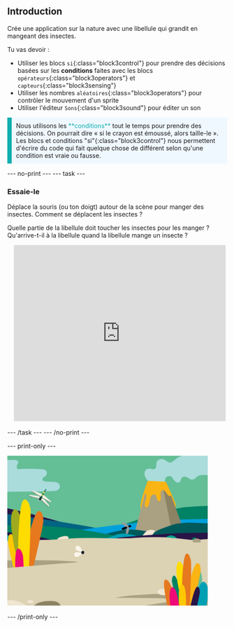 ## Introduction

Crée une application sur la nature avec une libellule qui grandit en mangeant des insectes.

Tu vas devoir :
+ Utiliser les blocs `si`{:class="block3control"} pour prendre des décisions basées sur les **conditions** faites avec les blocs `opérateurs`{:class="block3operators"} et `capteurs`{:class="block3sensing"}
+ Utiliser les nombres `aléatoires`{:class="block3operators"} pour contrôler le mouvement d'un sprite
+ Utiliser l'éditeur `Sons`{:class="block3sound"} pour éditer un son

<p style="border-left: solid; border-width:10px; border-color: #0faeb0; background-color: aliceblue; padding: 10px;">
Nous utilisons les <span style="color: #0faeb0">**conditions**</span> tout le temps pour prendre des décisions. On pourrait dire « si le crayon est émoussé, alors taille-le ». Les blocs et conditions "si"{:class="block3control"} nous permettent d'écrire du code qui fait quelque chose de différent selon qu'une condition est vraie ou fausse.</p>

--- no-print ---
--- task ---

### Essaie-le
<div style="display: flex; flex-wrap: wrap">
<div style="flex-basis: 175px; flex-grow: 1">  
Déplace la souris (ou ton doigt) autour de la scène pour manger des insectes. Comment se déplacent les insectes ?

Quelle partie de la libellule doit toucher les insectes pour les manger ? Qu'arrive-t-il à la libellule quand la libellule mange un insecte ?
</div>
<div class="scratch-preview" style="margin-left: 15px;">
  <iframe allowtransparency="true" width="485" height="402" src="https://scratch.mit.edu/projects/embed/657504105/?autostart=false" frameborder="0"></iframe>
</div>
</div>

--- /task ---
--- /no-print ---

--- print-only ---

![Projet terminé](images/showcase_static.png)

--- /print-only ---
